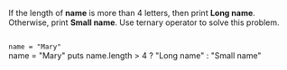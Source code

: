 If the length of **name** is
more than 4 letters,
then print **Long name**.
Otherwise, print **Small name**.
Use ternary operator to
solve this problem.

<codeblock language="ruby" type="exercise" testMode="fixedInput">
<code>
name = "Mary"
</code>

<solution>
name = "Mary"
puts name.length > 4 ? "Long name" : "Small name"
</solution>
</codeblock>
